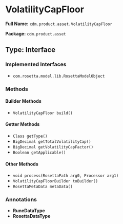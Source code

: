 # VolatilityCapFloor

**Full Name:** `cdm.product.asset.VolatilityCapFloor`

**Package:** `cdm.product.asset`

## Type: Interface

### Implemented Interfaces

- `com.rosetta.model.lib.RosettaModelObject`

### Methods

#### Builder Methods

- `VolatilityCapFloor build()`

#### Getter Methods

- `Class getType()`
- `BigDecimal getTotalVolatilityCap()`
- `BigDecimal getVolatilityCapFactor()`
- `Boolean getApplicable()`

#### Other Methods

- `void process(RosettaPath arg0, Processor arg1)`
- `VolatilityCapFloorBuilder toBuilder()`
- `RosettaMetaData metaData()`

### Annotations

- **RuneDataType**
- **RosettaDataType**


